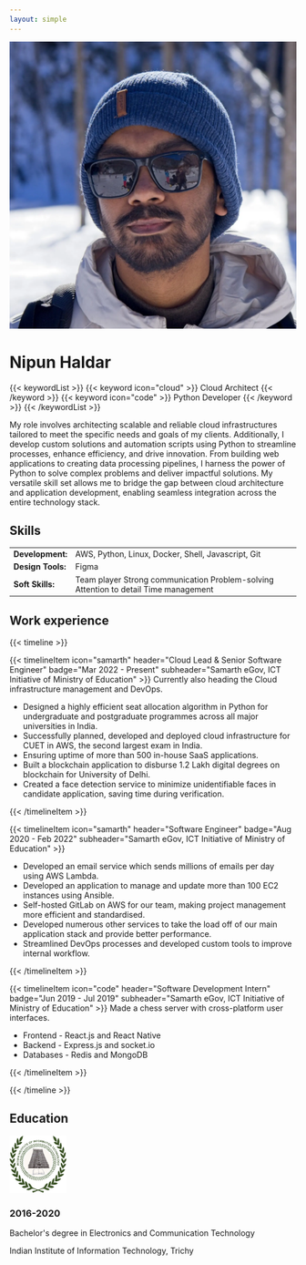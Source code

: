```yaml
---
layout: simple
---
```


<img src="./avatar.webp" alt="avatar" class="rounded-full h-36 w-36 object-cover" loading="lazy" decoding="async">

# Nipun Haldar

{{< keywordList >}}
{{< keyword icon="cloud" >}} Cloud Architect {{< /keyword >}}
{{< keyword icon="code" >}} Python Developer {{< /keyword >}}
{{< /keywordList >}}

My role involves architecting scalable and reliable cloud infrastructures tailored to meet the specific needs and goals of my clients. Additionally, I develop custom solutions and automation scripts using Python to streamline processes, enhance efficiency, and drive innovation. From building web applications to creating data processing pipelines, I harness the power of Python to solve complex problems and deliver impactful solutions. My versatile skill set allows me to bridge the gap between cloud architecture and application development, enabling seamless integration across the entire technology stack.

## Skills

|                   |                                                                                      |
| ----------------- | ------------------------------------------------------------------------------------ |
| **Development:**  | AWS, Python, Linux, Docker, Shell, Javascript, Git                                   |
| **Design Tools:** | Figma                                                                                |
| **Soft Skills:**  | Team player Strong communication Problem-solving Attention to detail Time management |

## Work experience

{{< timeline >}}

{{< timelineItem icon="samarth" header="Cloud Lead & Senior Software Engineer" badge="Mar 2022 - Present" subheader="Samarth eGov, ICT Initiative of Ministry of Education" >}}
Currently also heading the Cloud infrastructure management and DevOps.

<ul>
  <li>Designed a highly efficient seat allocation algorithm in Python for undergraduate and postgraduate programmes across all major universities in India.</li>
  <li>Successfully planned, developed and deployed cloud infrastructure for CUET in AWS, the second largest exam in India.</li>
  <li>Ensuring uptime of more than 500 in-house SaaS applications.</li>
  <li>Built a blockchain application to disburse 1.2 Lakh digital degrees on blockchain for University of Delhi.</li>
  <li>Created a face detection service to minimize unidentifiable faces in candidate application, saving time during verification.</li>
</ul>
{{< /timelineItem >}}

{{< timelineItem icon="samarth" header="Software Engineer" badge="Aug 2020 - Feb 2022" subheader="Samarth eGov, ICT Initiative of Ministry of Education" >}}

<ul>
  <li>Developed an email service which sends millions of emails per day using AWS Lambda.</li>
  <li>Developed an application to manage and update more than 100 EC2 instances using Ansible.</li>
  <li>Self-hosted GitLab on AWS for our team, making project management more efficient and standardised.</li>
  <li>Developed numerous other services to take the load off of our main application stack and provide better performance.</li>
  <li>Streamlined DevOps processes and developed custom tools to improve internal workflow.</li>
</ul>
{{< /timelineItem >}}

{{< timelineItem icon="code" header="Software Development Intern" badge="Jun 2019 - Jul 2019" subheader="Samarth eGov, ICT Initiative of Ministry of Education" >}}
Made a chess server with cross-platform user interfaces.

<ul>
  <li>Frontend - React.js and React Native</li>
  <li>Backend - Express.js and socket.io</li>
  <li>Databases - Redis and MongoDB</li>
</ul>
{{< /timelineItem >}}

{{< /timeline >}}

## Education

<section id="education" class="animate space-y-4">
  <div class="grid grid-cols-1 gap-3 sm:grid-cols-2">
    <div
      class="rounded-lg border border-gray-200 p-4 dark:border-neutral-700"
    >
      <img
        class="mb-3 size-10 shrink-0"
        width="100"
        height="100"
        src="./iiitt.webp"
      />
      <h3 class="mb-1 text-xs text-gray-600 dark:text-neutral-400">
        2016-2020
      </h3>
      <p class="text-sm font-bold">
        Bachelor's degree in Electronics and Communication Technology
      </p>
      <p class="mt-1 text-sm text-gray-600 dark:text-neutral-400">
        Indian Institute of Information Technology, Trichy
      </p>
    </div>
  </div>
</section>
